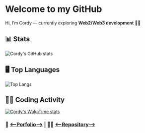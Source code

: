 # Welcome to my GitHub
Hi, I’m Cordy — currently exploring **Web2/Web3 development** 🚀🚀

## 📊 Stats
![Cordy's GitHub stats](https://cordystackxdata.vercel.app/api?username=cordyStackX&theme=dark)

## 🖥️ Top Languages
![Top Langs](https://cordystackxdata.vercel.app/api/top-langs/?username=cordyStackX&layout=compact&theme=dark)

## 👨‍💻 Coding Activity
[![Cordy's WakaTime stats](https://cordystackxdata.vercel.app/api/wakatime?username=cordyStackX)](https://wakatime.com/@cordyStackX)

### 🔗 [<--Porfolio-->](https://cordy-stack-x.vercel.app/) | 👨‍💻 [<--Repository-->](https://github.com/cordyStackX/cordyStackX)
